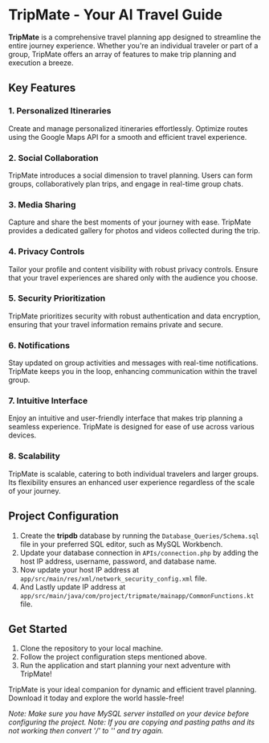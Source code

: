 # TripMate - Your AI Travel Guide

**TripMate** is a comprehensive travel planning app designed to streamline the entire journey experience. Whether you're an individual traveler or part of a group, TripMate offers an array of features to make trip planning and execution a breeze.

## Key Features

### 1. Personalized Itineraries

Create and manage personalized itineraries effortlessly. Optimize routes using the Google Maps API for a smooth and efficient travel experience.

### 2. Social Collaboration

TripMate introduces a social dimension to travel planning. Users can form groups, collaboratively plan trips, and engage in real-time group chats.

### 3. Media Sharing

Capture and share the best moments of your journey with ease. TripMate provides a dedicated gallery for photos and videos collected during the trip.

### 4. Privacy Controls

Tailor your profile and content visibility with robust privacy controls. Ensure that your travel experiences are shared only with the audience you choose.

### 5. Security Prioritization

TripMate prioritizes security with robust authentication and data encryption, ensuring that your travel information remains private and secure.

### 6. Notifications

Stay updated on group activities and messages with real-time notifications. TripMate keeps you in the loop, enhancing communication within the travel group.

### 7. Intuitive Interface

Enjoy an intuitive and user-friendly interface that makes trip planning a seamless experience. TripMate is designed for ease of use across various devices.

### 8. Scalability

TripMate is scalable, catering to both individual travelers and larger groups. Its flexibility ensures an enhanced user experience regardless of the scale of your journey.

## Project Configuration

1. Create the **tripdb** database by running the `Database_Queries/Schema.sql` file in your preferred SQL editor, such as MySQL Workbench.
2. Update your database connection in `APIs/connection.php` by adding the host IP address, username, password, and database name.
3. Now update your host IP address at `app/src/main/res/xml/network_security_config.xml` file.
4. And Lastly update IP address at `app/src/main/java/com/project/tripmate/mainapp/CommonFunctions.kt` file.

## Get Started

1. Clone the repository to your local machine.
2. Follow the project configuration steps mentioned above.
3. Run the application and start planning your next adventure with TripMate!

TripMate is your ideal companion for dynamic and efficient travel planning. Download it today and explore the world hassle-free!

*Note: Make sure you have MySQL server installed on your device before configuring the project.
Note: If you are copying and pasting paths and its not working then convert '/' to '\' and try again.*
